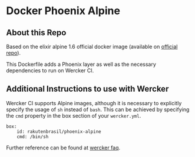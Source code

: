 # Docker Phoenix Alpine

## About this Repo

Based on the elixir alpine 1.6 official docker image (available on [official repo](https://github.com/c0b/docker-elixir)).

This Dockerfile adds a Phoenix layer as well as the necessary dependencies to run on Wercker CI.

## Additional Instructions to use with Wercker

Wercker CI supports Alpine images, although it is necessary to explicitly specify the usage of `sh` instead of `bash`. This can be achieved by specifying the `cmd` property in the box section of your `wercker.yml`.

```
box:
	id: rakutenbrasil/phoenix-alpine
	cmd: /bin/sh
```

Further reference can be found at [wercker faq](http://devcenter.wercker.com/docs/faq/alpine-faq).
